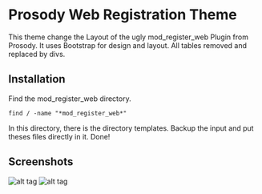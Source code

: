 # Prosody Web Registration Theme

This theme change the Layout of the ugly mod_register_web Plugin from Prosody. It uses Bootstrap for design and layout. All tables removed and replaced by divs.

## Installation
Find the mod_register_web directory.

    find / -name "*mod_register_web*"

In this directory, there is the directory templates. Backup the input and put theses files directly in it.
Done!

## Screenshots
![alt tag](https://raw.githubusercontent.com/beli3ver/Prosody-Web-Registration-Theme/master/screenshots/screen1.png)
![alt tag](https://raw.githubusercontent.com/beli3ver/Prosody-Web-Registration-Theme/master/screenshots/screen2.png)


